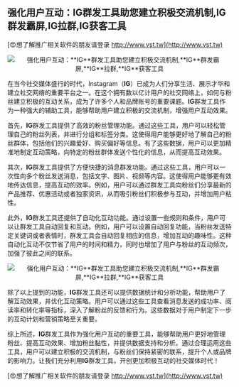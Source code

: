 ## **强化用户互动：**IG**群发工具助您建立积极交流机制,**IG**群发霸屏,**IG**拉群,**IG**获客工具**

[😍想了解推广相关软件的朋友请登录 http://www.vst.tw](http://www.vst.tw)

 <center><img src="https://vst.tw/MP4/tuiguang/png/2.png" alt="强化用户互动：**IG**群发工具助您建立积极交流机制,**IG**群发霸屏,**IG**拉群,**IG**获客工具"></center>

在当今社交媒体盛行的时代，Instagram（**IG**）已成为人们分享生活、展示才华和建立社交网络的重要平台之一。在这个拥有数以亿计用户的社交网络上，如何与粉丝建立积极的互动关系，成为了许多个人和品牌账号的重要课题。**IG**群发工具作为一种强大的辅助工具，能够帮助用户建立积极的交流机制，增强用户互动效果。

首先，**IG**群发工具提供了高效的粉丝管理功能。通过这些工具，用户可以轻松管理自己的粉丝列表，并进行分组和标签分类。这使得用户能够更好地了解自己的粉丝群体，包括他们的兴趣爱好、购买偏好等信息。有了这些数据，用户可以更加精准地制定互动策略，向特定的粉丝群体发送个性化的信息，从而提高互动效果。

其次，**IG**群发工具提供了方便快捷的消息群发功能。通过这些工具，用户可以一次性向多个粉丝发送消息，包括文字、图片、视频等内容。这使得用户能够更有效地传达信息，提高互动的效率。例如，用户可以通过群发工具向粉丝们分享最新的产品推荐、优惠活动或者独家资讯，从而吸引粉丝们积极参与互动，并增加用户粘性。

此外，**IG**群发工具还提供了自动化互动功能。通过设置一些规则和条件，用户可以让群发工具自动回复和互动。例如，用户可以设置自动回复功能，当粉丝发送特定关键词或者表情时，群发工具会自动回复相应的信息，增加互动的趣味性。这种自动化互动不仅节省了用户的时间和精力，同时也增加了用户与粉丝的互动频次，加强了彼此之间的联系。

 <center><img src="https://vst.tw/MP4/tuiguang/png/4.png" alt="强化用户互动：**IG**群发工具助您建立积极交流机制,**IG**群发霸屏,**IG**拉群,**IG**获客工具"></center>

除了以上提到的功能，**IG**群发工具还可以提供数据统计和分析功能，帮助用户了解互动效果，并优化互动策略。用户可以通过这些工具查看消息发送的成功率、阅读率和转化率等指标，深入了解粉丝的反馈和行为。这些数据对于用户制定下一步的互动计划和营销策略至关重要。

综上所述，**IG**群发工具作为强化用户互动的重要工具，能够帮助用户更好地管理粉丝、提高互动效果、增加粉丝黏性，并提供数据支持和分析。通过合理运用这些工具，用户可以建立积极的交流机制，与粉丝们保持紧密的联系，提升个人或品牌的影响力。让我们充分利用**IG**群发工具，开创更加积极互动的社交媒体时代！

[😍想了解推广相关软件的朋友请登录 http://www.vst.tw](http://www.vst.tw)



